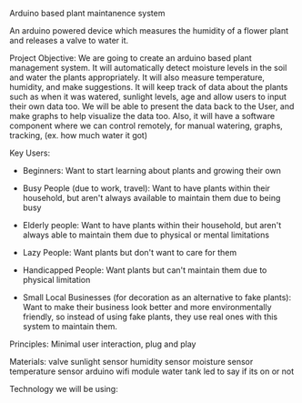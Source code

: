 Arduino based plant maintanence system

An arduino powered device which measures the humidity of a flower plant and releases a valve to water it.

Project Objective: We are going to create an arduino based plant management system. It will automatically detect moisture levels in the soil and water the plants appropriately. It will also measure temperature, humidity, and make suggestions. It will keep track of data about the plants such as when it was watered, sunlight levels, age and allow users to input their own data too. We will be able to present the data back to the User, and make graphs to help visualize the data too. Also, it will have a software component where we can control remotely, for manual watering, graphs, tracking, (ex. how much water it got) 

Key Users:
- Beginners:
  Want to start learning about plants and growing their own
  
- Busy People (due to work, travel):
  Want to have plants within their household, but aren't always available to maintain them due to being busy
  
- Elderly people:
  Want to have plants within their household, but aren't always able to maintain them due to physical or mental limitations
  
- Lazy People:
  Want plants but don't want to care for them
  
- Handicapped People:
  Want plants but can't maintain them due to physical limitation
  
- Small Local Businesses (for decoration as an alternative to fake plants):
  Want to make their business look better and more environmentally friendly, so instead of using fake plants, they use real ones
  with this system to maintain them.
 
Principles: Minimal user interaction, plug and play

Materials:
valve
sunlight sensor
humidity sensor
moisture sensor
temperature sensor
arduino
wifi module
water tank
led to say if its on or not

Technology we will be using:



